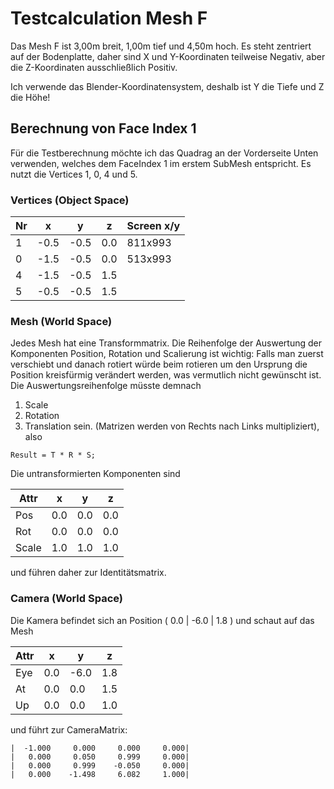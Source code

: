 # Testcalculation Mesh F
Das Mesh F ist 3,00m breit, 1,00m tief und 4,50m hoch. Es steht zentriert
auf der Bodenplatte, daher sind X und Y-Koordinaten teilweise Negativ,
aber die Z-Koordinaten ausschließlich Positiv.

Ich verwende das Blender-Koordinatensystem, deshalb ist Y die Tiefe und
Z die Höhe!

## Berechnung von Face Index 1
Für die Testberechnung möchte ich das Quadrag an der Vorderseite Unten
verwenden, welches dem FaceIndex 1 im erstem SubMesh entspricht.
Es nutzt die Vertices 1, 0, 4 und 5.

### Vertices (Object Space)

Nr |    x |    y |    z | Screen x/y
---|------|------|------|------------
 1 | -0.5 | -0.5 |  0.0 | 811x993
 0 | -1.5 | -0.5 |  0.0 | 513x993
 4 | -1.5 | -0.5 |  1.5 |
 5 | -0.5 | -0.5 |  1.5 |

### Mesh (World Space)
Jedes Mesh hat eine Transformmatrix.
Die Reihenfolge der Auswertung der Komponenten Position, Rotation und
Scalierung ist wichtig: Falls man zuerst verschiebt und danach rotiert
würde beim rotieren um den Ursprung die Position kreisfürmig verändert
werden, was vermutlich nicht gewünscht ist.
Die Auswertungsreihenfolge müsste demnach
1. Scale
2. Rotation
3. Translation
sein. (Matrizen werden von Rechts nach Links multipliziert), also
```
Result = T * R * S;
```
Die untransformierten Komponenten sind

 Attr  |    x |    y |    z
-------|------|------|------
 Pos   |  0.0 |  0.0 |  0.0
 Rot   |  0.0 |  0.0 |  0.0
 Scale |  1.0 |  1.0 |  1.0

und führen daher zur Identitätsmatrix.

### Camera (World Space)
Die Kamera befindet sich an Position (  0.0 | -6.0 |  1.8 ) und schaut auf
das Mesh

 Attr |    x |    y |    z
------|------|------|------
 Eye  |  0.0 | -6.0 |  1.8
 At   |  0.0 |  0.0 |  1.5
 Up   |  0.0 |  0.0 |  1.0

und führt zur CameraMatrix:
```
|  -1.000     0.000     0.000     0.000|
|   0.000     0.050     0.999     0.000|
|   0.000     0.999    -0.050     0.000|
|   0.000    -1.498     6.082     1.000|
```
